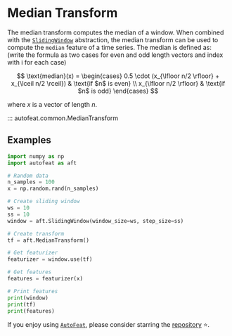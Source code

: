 # Median Transform

The median transform computes the median of a window. When combined with the [`SlidingWindow`](../core/fixed_window.md) abstraction, the median transform can be used to compute the `median` feature of a time series. The median is defined as:
(write the formula as two cases for even and odd length vectors and index with i for each case)

$$
\text{median}(x) = \begin{cases}
0.5 \cdot (x_{\lfloor n/2 \rfloor} + x_{\lceil n/2 \rceil}) & \text{if $n$ is even} \\
x_{\lfloor n/2 \rfloor} & \text{if $n$ is odd}
\end{cases}
$$

where $x$ is a vector of length $n$.

::: autofeat.common.MedianTransform

## Examples

```python
import numpy as np
import autofeat as aft

# Random data
n_samples = 100
x = np.random.rand(n_samples)

# Create sliding window
ws = 10
ss = 10
window = aft.SlidingWindow(window_size=ws, step_size=ss)

# Create transform
tf = aft.MedianTransform()

# Get featurizer
featurizer = window.use(tf)

# Get features
features = featurizer(x)

# Print features
print(window)
print(tf)
print(features)
```


If you enjoy using [`AutoFeat`](../../index.md), please consider starring the [repository](https://github.com/autonlab/AutoFeat) ⭐️.